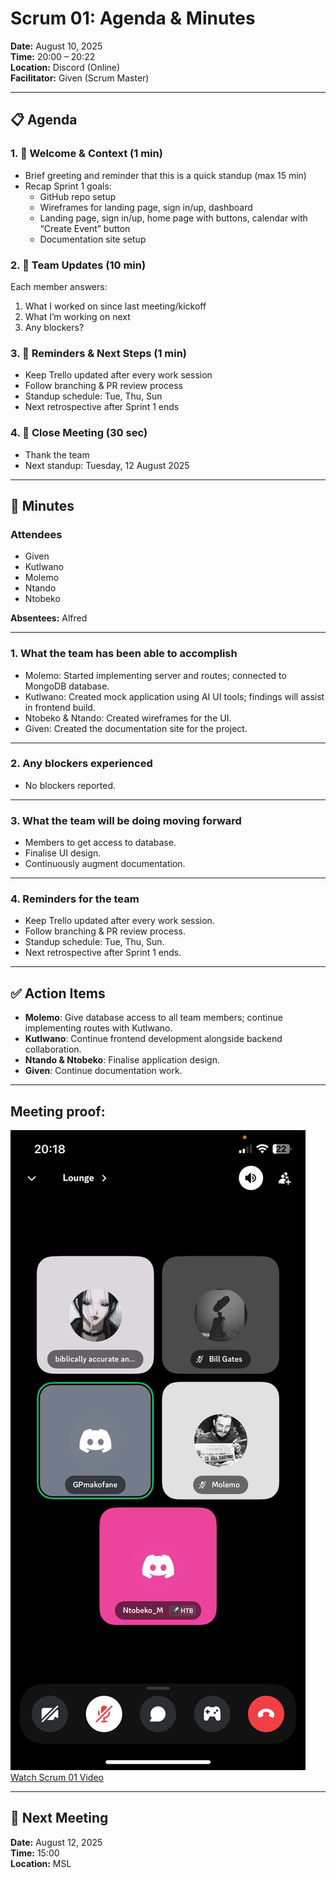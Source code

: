 # Scrum 01: Agenda & Minutes

**Date:** August 10, 2025  
**Time:** 20:00 – 20:22  
**Location:** Discord (Online)  
**Facilitator:** Given (Scrum Master)  

---

## 📋 Agenda

### 1. 🔹 Welcome & Context (1 min)
- Brief greeting and reminder that this is a quick standup (max 15 min)
- Recap Sprint 1 goals:
  - GitHub repo setup
  - Wireframes for landing page, sign in/up, dashboard
  - Landing page, sign in/up, home page with buttons, calendar with “Create Event” button
  - Documentation site setup

### 2. 🔹 Team Updates (10 min)
Each member answers:
1. What I worked on since last meeting/kickoff  
2. What I’m working on next  
3. Any blockers?  

### 3. 🔹 Reminders & Next Steps (1 min)
- Keep Trello updated after every work session  
- Follow branching & PR review process  
- Standup schedule: Tue, Thu, Sun  
- Next retrospective after Sprint 1 ends  

### 4. 🔹 Close Meeting (30 sec)
- Thank the team  
- Next standup: Tuesday, 12 August 2025

---

## 📝 Minutes

### Attendees
- Given  
- Kutlwano  
- Molemo  
- Ntando  
- Ntobeko  

**Absentees:** Alfred  

---

### 1. What the team has been able to accomplish
- Molemo: Started implementing server and routes; connected to MongoDB database.  
- Kutlwano: Created mock application using AI UI tools; findings will assist in frontend build.  
- Ntobeko & Ntando: Created wireframes for the UI.  
- Given: Created the documentation site for the project.  

---

### 2. Any blockers experienced
- No blockers reported.  

---

### 3. What the team will be doing moving forward
- Members to get access to database.  
- Finalise UI design.  
- Continuously augment documentation.  

---

### 4. Reminders for the team
- Keep Trello updated after every work session.  
- Follow branching & PR review process.  
- Standup schedule: Tue, Thu, Sun.  
- Next retrospective after Sprint 1 ends.  

---

## ✅ Action Items
- **Molemo**: Give database access to all team members; continue implementing routes with Kutlwano.  
- **Kutlwano**: Continue frontend development alongside backend collaboration.  
- **Ntando & Ntobeko**: Finalise application design.  
- **Given**: Continue documentation work.  

---

## Meeting proof:
![Scrum 01 Image](../../assets/meetings/scrum01/scrum01.jpg)
[Watch Scrum 01 Video](../../assets/meetings/scrum01/scrum01.mp4)

---

## 📅 Next Meeting
**Date:** August 12, 2025  
**Time:** 15:00  
**Location:** MSL
